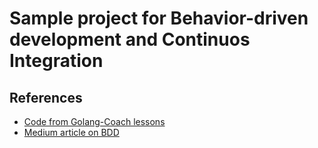 # Sample project for Behavior-driven development and Continuos Integration

## References
- [Code from Golang-Coach lessons](https://github.com/Golang-Coach/Lessons/tree/master/GoBDD)
- [Medium article on BDD](https://medium.com/@durgaprasadbudhwani/golang-best-practices-behavior-driven-development-and-continuous-integration-53ed72c915a5)